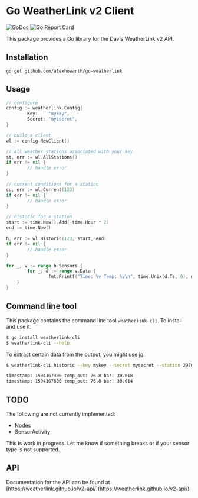 # Go WeatherLink v2 Client

[![GoDoc](https://godoc.org/github.com/alexhowarth/go-weatherlink?status.svg)](https://pkg.go.dev/github.com/alexhowarth/go-weatherlink)
[![Go Report Card](https://goreportcard.com/badge/alexhowarth/go-weatherlink)](https://goreportcard.com/report/github.com/alexhowarth/go-weatherlink)

This package provides a Go library for the Davis WeatherLink v2 API.

## Installation

~~~~
go get github.com/alexhowarth/go-weatherlink
~~~~

## Usage

```go
// configure
config := weatherlink.Config{
        Key:    "mykey",
        Secret: "mysecret",
}

// build a client
wl := config.NewClient()

// all weather stations associated with your key
st, err := wl.AllStations()
if err != nil {
        // handle error
}

// current conditions for a station
cu, err := wl.Current(123)
if err != nil {
        // handle error
}

// historic for a station
start := time.Now().Add(-time.Hour * 2)
end := time.Now()

h, err := wl.Historic(123, start, end)
if err != nil {
        // handle error
}

for _, v := range h.Sensors {
        for _, d := range v.Data {
                fmt.Printf("Time: %v Temp: %v\n", time.Unix(d.Ts, 0), d.TempOut)
	}
}
```

## Command line tool

This package contains the command line tool `weatherlink-cli`. To install and use it:
```bash
$ go install weatherlink-cli
$ weatherlink-cli --help
```

To extract certain data from the output, you might use [jq](https://stedolan.github.io/jq/):

```bash
$ weatherlink-cli historic --key mykey --secret mysecret --station 2970 --start="2020-07-08T00:00:00Z" --end="2020-07-08T01:00:00Z"| jq -r '.sensors[].data[] | "timestamp: \(.ts) temp_out: \(.temp_out) bar: \(.bar)"'

timestamp: 1594167300 temp_out: 76.8 bar: 30.018
timestamp: 1594167600 temp_out: 76.8 bar: 30.014
```

## TODO

The following are not currently implemented:

 * Nodes
 * SensorActivity

This is work in progress. Let me know if something breaks or if your sensor type is not supported.

## API

Documentation for the API can be found at [https://weatherlink.github.io/v2-api/](https://weatherlink.github.io/v2-api/)
